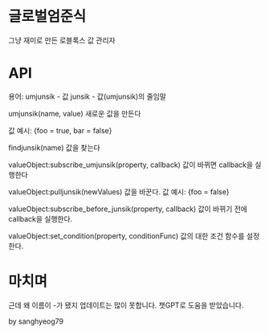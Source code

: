 # 글로벌엄준식

그냥 재미로 만든 로블록스 값 관리자

# API

용어:
umjunsik - 값
junsik - 값(umjunsik)의 줄임말

umjunsik(name, value)
새로운 값을 만든다

값 예시:
{foo = true, bar = false}

findjunsik(name)
값을 찾는다

valueObject:subscribe_umjunsik(property, callback)
값이 바뀌면 callback을 실행한다

valueObject:pulljunsik(newValues)
값을 바꾼다.
값 예시: {foo = false}

valueObject:subscribe_before_junsik(property, callback)
값이 바뀌기 전에 callback을 실행한다.

valueObject:set_condition(property, conditionFunc)
값의 대한 조건 함수를 설정한다.

# 마치며
근데 왜 이름이 -가 됐지
업데이트는 많이 못합니다.
챗GPT로 도움을 받았습니다.

by sanghyeog79

